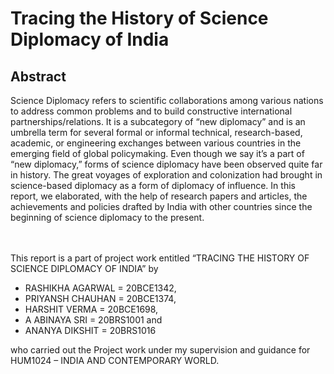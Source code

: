 # Tracing the History of Science Diplomacy of India
## Abstract

Science Diplomacy refers to scientific collaborations among various nations to address common problems and to build constructive international partnerships/relations. It is a subcategory of “new diplomacy” and is an umbrella term for several formal or informal technical, research-based, academic, or engineering exchanges between various countries in the emerging field of global policymaking.
Even though we say it’s a part of “new diplomacy,” forms of science diplomacy have been observed quite far in history. The great voyages of exploration and colonization had brought in science-based diplomacy as a form of diplomacy of influence.
In this report, we elaborated, with the help of research papers and articles, the achievements and policies drafted by India with other countries since the beginning of science diplomacy to the present.

<br>
<br>
This report is a part of project work  entitled “TRACING THE HISTORY OF SCIENCE DIPLOMACY OF INDIA” by 

- RASHIKHA AGARWAL = 20BCE1342,
- PRIYANSH CHAUHAN = 20BCE1374,
- HARSHIT VERMA = 20BCE1698,
- A ABINAYA SRI = 20BRS1001 and
- ANANYA DIKSHIT = 20BRS1016

who carried out the Project work under my supervision and guidance for HUM1024 – INDIA AND CONTEMPORARY WORLD.

